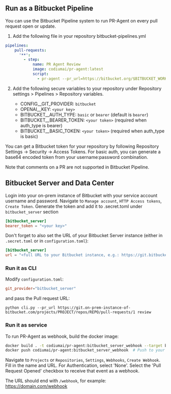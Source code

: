 ## Run as a Bitbucket Pipeline

You can use the Bitbucket Pipeline system to run PR-Agent on every pull request open or update.

1. Add the following file in your repository bitbucket-pipelines.yml

```yaml
pipelines:
    pull-requests:
      '**':
        - step:
            name: PR Agent Review
            image: codiumai/pr-agent:latest
            script:
              - pr-agent --pr_url=https://bitbucket.org/$BITBUCKET_WORKSPACE/$BITBUCKET_REPO_SLUG/pull-requests/$BITBUCKET_PR_ID review
```

2. Add the following secure variables to your repository under Repository settings > Pipelines > Repository variables.

   - CONFIG__GIT_PROVIDER: `bitbucket`
   - OPENAI__KEY: `<your key>`
   - BITBUCKET__AUTH_TYPE: `basic` or `bearer` (default is `bearer`)
   - BITBUCKET__BEARER_TOKEN: `<your token>` (required when auth_type is bearer)
   - BITBUCKET__BASIC_TOKEN: `<your token>` (required when auth_type is basic)

You can get a Bitbucket token for your repository by following Repository Settings -> Security -> Access Tokens.
For basic auth, you can generate a base64 encoded token from your username:password combination.

Note that comments on a PR are not supported in Bitbucket Pipeline.

## Bitbucket Server and Data Center

Login into your on-prem instance of Bitbucket with your service account username and password.
Navigate to `Manage account`, `HTTP Access tokens`, `Create Token`.
Generate the token and add it to .secret.toml under `bitbucket_server` section

```toml
[bitbucket_server]
bearer_token = "<your key>"
```

Don't forget to also set the URL of your Bitbucket Server instance (either in `.secret.toml` or in `configuration.toml`):

```toml
[bitbucket_server]
url = "<full URL to your Bitbucket instance, e.g.: https://git.bitbucket.com>"
```

### Run it as CLI

Modify `configuration.toml`:

```toml
git_provider="bitbucket_server"
```



and pass the Pull request URL:

```shell
python cli.py --pr_url https://git.on-prem-instance-of-bitbucket.com/projects/PROJECT/repos/REPO/pull-requests/1 review
```

### Run it as service

To run PR-Agent as webhook, build the docker image:

```bash
docker build . -t codiumai/pr-agent:bitbucket_server_webhook --target bitbucket_server_webhook -f docker/Dockerfile
docker push codiumai/pr-agent:bitbucket_server_webhook  # Push to your Docker repository
```

Navigate to `Projects` or `Repositories`, `Settings`, `Webhooks`, `Create Webhook`.
Fill in the name and URL. For Authentication, select 'None'. Select the 'Pull Request Opened' checkbox to receive that event as a webhook.

The URL should end with `/webhook`, for example: https://domain.com/webhook
